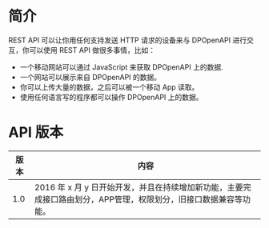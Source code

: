 # 简介

REST API 可以让你用任何支持发送 HTTP 请求的设备来与 DPOpenAPI 进行交互，你可以使用 REST API 做很多事情，比如：

* 一个移动网站可以通过 JavaScript 来获取 DPOpenAPI 上的数据.
* 一个网站可以展示来自 DPOpenAPI 的数据。
* 你可以上传大量的数据，之后可以被一个移动 App 读取。
* 使用任何语言写的程序都可以操作 DPOpenAPI 上的数据。

# API 版本

版本|内容
---|---
1.0 | 2016 年 x 月 y 日开始开发，并且在持续增加新功能，主要完成接口路由划分，APP管理，权限划分，旧接口数据兼容等功能。



